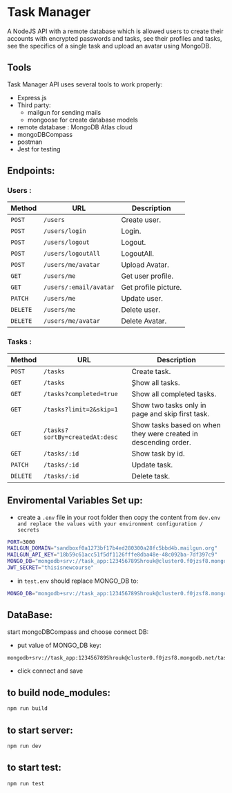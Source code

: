 ﻿# Task Manager 
A NodeJS API with a remote database which is allowed users to create their accounts with encrypted passwords and tasks, see their profiles and tasks, see the specifics of a single task and upload an avatar using MongoDB.
## Tools 
Task Manager API uses several tools to work properly:
- Express.js
- Third party: 
  - mailgun for sending mails
  - mongoose for create database models
- remote database : MongoDB Atlas cloud
- mongoDBCompass
- postman
- Jest for testing
## Endpoints:
  ### Users :
| Method   | URL                                      | Description                              |
| -------- | ---------------------------------------- | ---------------------------------------- |
| `POST`    | `/users` | Create user. |
| `POST`   | `/users/login ` | Login. |
| `POST`    | `/users/logout` | Logout. |
| `POST`  | `/users/logoutAll` | LogoutAll. |
| `POST`  | `/users/me/avatar` | Upload Avatar. |
| `GET`   | `/users/me` | Get user profile. |
| `GET`    | `/users/:email/avatar` | Get profile picture. |
| `PATCH`    | `/users/me` | Update user. |
| `DELETE` | `/users/me` | Delete user. |
| `DELETE` | `/users/me/avatar` | Delete Avatar.|
  ### Tasks : 
| Method   | URL                                      | Description                              |
| -------- | ---------------------------------------- | ---------------------------------------- |
| `POST`    | `/tasks` | Create task. |
| `GET`   | `/tasks` | ٍShow all tasks. |
| `GET`    | `/tasks?completed=true` | Show all completed tasks. |
| `GET`  | `/tasks?limit=2&skip=1` | Show two tasks only in page and skip first task. |
| `GET`   | `/tasks?sortBy=createdAt:desc` | Show tasks based on when they were created in descending order. |
| `GET`    | `/tasks/:id` | Show task by id. |
| `PATCH`    | `/tasks/:id` | Update task. |
| `DELETE` | `/tasks/:id` | Delete task. |
## Enviromental Variables Set up:
- create a `.env` file in your root folder then copy the content from  `dev.env and replace the values with your environment configuration / secrets`
```sh
PORT=3000
MAILGUN_DOMAIN="sandboxf0a1273bf17b4ed280300a28fc5bbd4b.mailgun.org"
MAILGUN_API_KEY="18b59c61acc51f5df1126fffe8dba48e-48c092ba-7df397c9"
MONGO_DB="mongodb+srv://task_app:123456789Shrouk@cluster0.f0jzsf8.mongodb.net/task-app?retryWrites=true"
JWT_SECRET="thisisnewcourse"
```
- in `test.env` should replace MONGO_DB to:
```sh
MONGO_DB="mongodb+srv://task_app:123456789Shrouk@cluster0.f0jzsf8.mongodb.net/task-app-test?retryWrites=true"
```
## DataBase:
start mongoDBCompass and choose connect DB:
- put value of MONGO_DB key:
```sh
mongodb+srv://task_app:123456789Shrouk@cluster0.f0jzsf8.mongodb.net/task-app?retryWrites=true
```
- click connect and save

## to build node_modules:
```sh
npm run build
```
## to start server:
```sh
npm run dev
```
## to start test:
```sh
npm run test
```
